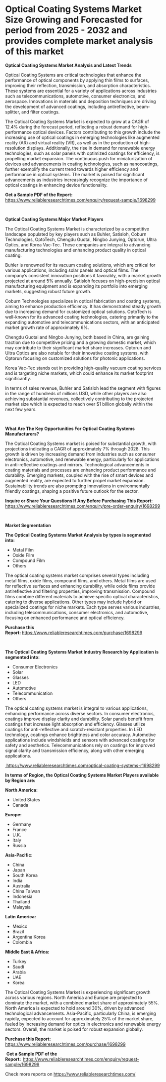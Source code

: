 <p><h1>Optical Coating Systems Market Size Growing and Forecasted for period from 2025 - 2032 and provides complete market analysis of this market</h1></p><p><strong>Optical Coating Systems Market Analysis and Latest Trends</strong></p>
<p><p>Optical Coating Systems are critical technologies that enhance the performance of optical components by applying thin films to surfaces, improving their reflection, transmission, and absorption characteristics. These systems are essential for a variety of applications across industries such as telecommunications, automotive, consumer electronics, and aerospace. Innovations in materials and deposition techniques are driving the development of advanced coatings, including antireflective, beam-splitter, and filter coatings.</p><p>The Optical Coating Systems Market is expected to grow at a CAGR of 12.4% during the forecast period, reflecting a robust demand for high-performance optical devices. Factors contributing to this growth include the increasing use of optical coatings in emerging technologies like augmented reality (AR) and virtual reality (VR), as well as in the production of high-resolution displays. Additionally, the rise in demand for renewable energy technologies, such as solar panels with optimized coatings for efficiency, is propelling market expansion. The continuous push for miniaturization of devices and advancements in coating technologies, such as nanocoatings, further exemplify the current trend towards higher efficiency and performance in optical systems. The market is poised for significant advancements as industries increasingly recognize the importance of optical coatings in enhancing device functionality.</p></p>
<p><strong>Get a Sample PDF of the Report:&nbsp;</strong> <a href="https://www.reliableresearchtimes.com/enquiry/request-sample/1698299?utm_campaign=2603&utm_medium=2&utm_source=Github&utm_content=ia&utm_term=20022025&utm_id=optical-coating-systems">https://www.reliableresearchtimes.com/enquiry/request-sample/1698299</a></p>
<p>&nbsp;</p>
<p><strong>Optical Coating Systems Major Market Players</strong></p>
<p><p>The Optical Coating Systems Market is characterized by a competitive landscape populated by key players such as Buhler, Satisloh, Coburn Technologies, OptoTech, Chengdu Guotai, Ningbo Junying, Optorun, Ultra Optics, and Korea Vac-Tec. These companies are integral to advancing manufacturing technologies and enhancing product quality in optical coating.</p><p>Buhler is renowned for its vacuum coating solutions, which are critical for various applications, including solar panels and optical films. The company’s consistent innovation positions it favorably, with a market growth projected at around 5% annually. Satisloh focuses on high-precision optical manufacturing equipment and is expanding its portfolio into emerging markets, suggesting robust future growth.</p><p>Coburn Technologies specializes in optical fabrication and coating systems, aiming to enhance production efficiency. It has demonstrated steady growth due to increasing demand for customized optical solutions. OptoTech is well-known for its advanced coating technologies, catering primarily to the expanding automotive and telecommunications sectors, with an anticipated market growth rate of approximately 6%.</p><p>Chengdu Guotai and Ningbo Junying, both based in China, are gaining traction due to competitive pricing and a growing domestic market, which may contribute to their significant market share increases. Optorun and Ultra Optics are also notable for their innovative coating systems, with Optorun focusing on customized solutions for photonic applications.</p><p>Korea Vac-Tec stands out in providing high-quality vacuum coating services and is targeting niche markets, which could enhance its market footprint significantly.</p><p>In terms of sales revenue, Buhler and Satisloh lead the segment with figures in the range of hundreds of millions USD, while other players are also achieving substantial revenues, collectively contributing to the projected market size which is expected to reach over $1 billion globally within the next few years.</p></p>
<p>&nbsp;</p>
<p><strong>What Are The Key Opportunities For Optical Coating Systems Manufacturers?</strong></p>
<p><p>The Optical Coating Systems market is poised for substantial growth, with projections indicating a CAGR of approximately 7% through 2028. This growth is driven by increasing demand from industries such as consumer electronics, automotive, and renewable energy, particularly for applications in anti-reflective coatings and mirrors. Technological advancements in coating materials and processes are enhancing product performance and durability. Emerging markets, coupled with the rise of smart devices and augmented reality, are expected to further propel market expansion. Sustainability trends are also prompting innovations in environmentally friendly coatings, shaping a positive future outlook for the sector.</p></p>
<p><strong>Inquire or Share Your Questions If Any Before Purchasing This Report:</strong> <a href="https://www.reliableresearchtimes.com/enquiry/pre-order-enquiry/1698299?utm_campaign=2603&utm_medium=2&utm_source=Github&utm_content=ia&utm_term=20022025&utm_id=optical-coating-systems">https://www.reliableresearchtimes.com/enquiry/pre-order-enquiry/1698299</a></p>
<p>&nbsp;</p>
<p><strong>Market Segmentation</strong></p>
<p><strong>The Optical Coating Systems Market Analysis by types is segmented into:</strong></p>
<p><ul><li>Metal Film</li><li>Oxide Film</li><li>Compound Film</li><li>Others</li></ul></p>
<p><p>The optical coating systems market comprises several types including metal films, oxide films, compound films, and others. Metal films are used for reflective surfaces and enhancing durability, while oxide films provide antireflective and filtering properties, improving transmission. Compound films combine different materials to achieve specific optical characteristics, catering to diverse applications. Other types may include hybrid or specialized coatings for niche markets. Each type serves various industries, including telecommunications, consumer electronics, and automotive, focusing on enhanced performance and optical efficiency.</p></p>
<p><strong>Purchase this Report:&nbsp;</strong><a href="https://www.reliableresearchtimes.com/purchase/1698299?utm_campaign=2603&utm_medium=2&utm_source=Github&utm_content=ia&utm_term=20022025&utm_id=optical-coating-systems">https://www.reliableresearchtimes.com/purchase/1698299</a></p>
<p>&nbsp;</p>
<p><strong>The Optical Coating Systems Market Industry Research by Application is segmented into:</strong></p>
<p><ul><li>Consumer Electronics</li><li>Solar</li><li>Glasses</li><li>LED</li><li>Automotive</li><li>Telecommunication</li><li>Others</li></ul></p>
<p><p>The optical coating systems market is integral to various applications, enhancing performance across diverse sectors. In consumer electronics, coatings improve display clarity and durability. Solar panels benefit from coatings that increase light absorption and efficiency. Glasses utilize coatings for anti-reflective and scratch-resistant properties. In LED technology, coatings enhance brightness and color accuracy. Automotive applications include windshields and sensors with advanced coatings for safety and aesthetics. Telecommunications rely on coatings for improved signal clarity and transmission efficiency, along with other emerging applications.</p></p>
<p><a href="https://www.reliableresearchtimes.com/optical-coating-systems-r1698299?utm_campaign=2603&utm_medium=2&utm_source=Github&utm_content=ia&utm_term=20022025&utm_id=optical-coating-systems">&nbsp;https://www.reliableresearchtimes.com/optical-coating-systems-r1698299</a></p>
<p><strong>In terms of Region, the Optical Coating Systems Market Players available by Region are:</strong></p>
<p>
    <p> <strong> North America: </strong>
        <ul>
            <li>United States</li>
            <li>Canada</li>
        </ul>
        </p> 
    <p> <strong> Europe: </strong>
        <ul>
            <li>Germany</li>
            <li>France</li>
            <li>U.K.</li>
            <li>Italy</li>
            <li>Russia</li>
        </ul>
        </p> 
    <p> <strong> Asia-Pacific: </strong>
        <ul>
            <li>China</li>
            <li>Japan</li>
            <li>South Korea</li>
            <li>India</li>
            <li>Australia</li>
            <li>China Taiwan</li>
            <li>Indonesia</li>
            <li>Thailand</li>
            <li>Malaysia</li>
        </ul>
        </p> 
    <p> <strong> Latin America: </strong>
        <ul>
            <li>Mexico</li>
            <li>Brazil</li>
            <li>Argentina Korea</li>
            <li>Colombia</li>
        </ul>
        </p> 
    <p> <strong> Middle East & Africa: </strong>
        <ul>
            <li>Turkey</li>
            <li>Saudi</li>
            <li>Arabia</li>
            <li>UAE</li>
            <li>Korea</li>
        </ul>
    </p>
    </p>
<p><p>The Optical Coating Systems Market is experiencing significant growth across various regions. North America and Europe are projected to dominate the market, with a combined market share of approximately 55%. North America is expected to hold around 30%, driven by advanced technological advancements. Asia-Pacific, particularly China, is emerging rapidly, expected to account for approximately 25% of the market share, fueled by increasing demand for optics in electronics and renewable energy sectors. Overall, the market is poised for robust expansion globally.</p></p>
<p><strong>Purchase this Report: </strong><a href="https://www.reliableresearchtimes.com/purchase/1698299?utm_campaign=2603&utm_medium=2&utm_source=Github&utm_content=ia&utm_term=20022025&utm_id=optical-coating-systems">https://www.reliableresearchtimes.com/purchase/1698299</a></p>
<p>&nbsp;<strong>Get a Sample PDF of the Report:&nbsp;&nbsp;</strong><a href="https://www.reliableresearchtimes.com/enquiry/request-sample/1698299?utm_campaign=2603&utm_medium=2&utm_source=Github&utm_content=ia&utm_term=20022025&utm_id=optical-coating-systems">https://www.reliableresearchtimes.com/enquiry/request-sample/1698299</a></p>
<p><strong></strong></p>
<p>Check more reports on <a href="https://www.reliableresearchtimes.com/?utm_campaign=2603&utm_medium=2&utm_source=Github&utm_content=ia&utm_term=20022025&utm_id=optical-coating-systems">https://www.reliableresearchtimes.com/</a></p>